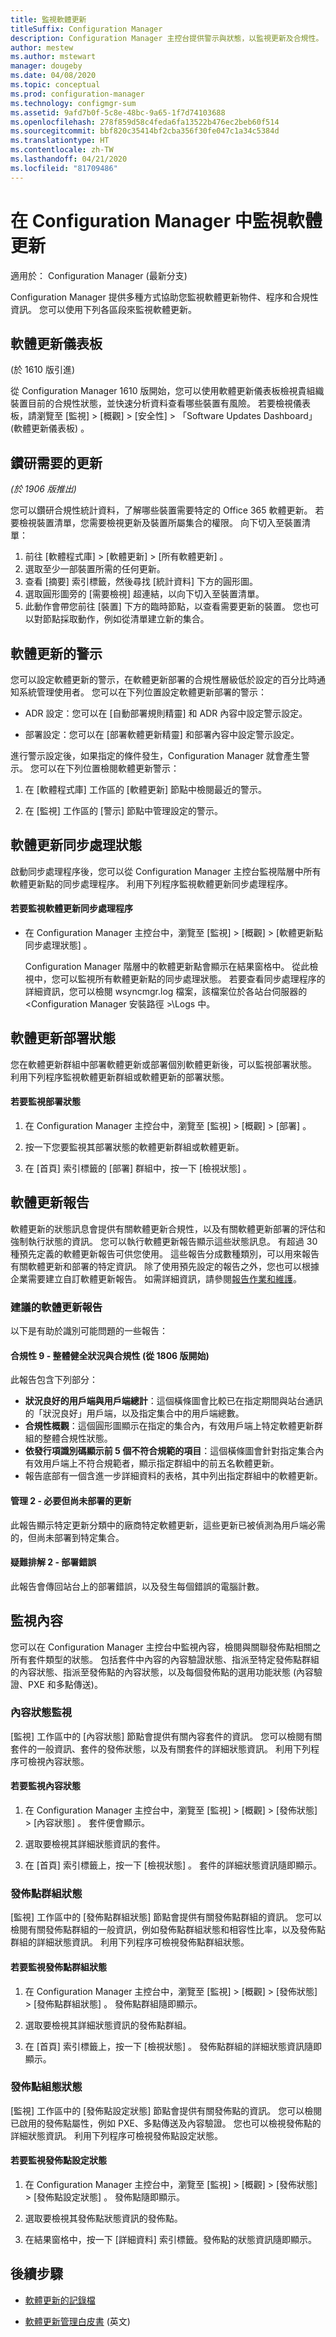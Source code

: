 ```yaml
---
title: 監視軟體更新
titleSuffix: Configuration Manager
description: Configuration Manager 主控台提供警示與狀態，以監視更新及合規性。
author: mestew
ms.author: mstewart
manager: dougeby
ms.date: 04/08/2020
ms.topic: conceptual
ms.prod: configuration-manager
ms.technology: configmgr-sum
ms.assetid: 9afd7b0f-5c8e-48bc-9a65-1f7d74103688
ms.openlocfilehash: 278f859d58c4feda6fa13522b476ec2beb60f514
ms.sourcegitcommit: bbf820c35414bf2cba356f30fe047c1a34c5384d
ms.translationtype: HT
ms.contentlocale: zh-TW
ms.lasthandoff: 04/21/2020
ms.locfileid: "81709486"
---
```

# <a name="monitor-software-updates-in-configuration-manager"></a>在 Configuration Manager 中監視軟體更新

適用於：  Configuration Manager (最新分支)

Configuration Manager 提供多種方式協助您監視軟體更新物件、程序和合規性資訊。 您可以使用下列各區段來監視軟體更新。

## <a name="software-updates-dashboard"></a>軟體更新儀表板

(於 1610 版引進) 

從 Configuration Manager 1610 版開始，您可以使用軟體更新儀表板檢視貴組織裝置目前的合規性狀態，並快速分析資料查看哪些裝置有風險。 若要檢視儀表板，請瀏覽至 [監視]   > [概觀]   > [安全性]   > 「Software Updates Dashboard」 (軟體更新儀表板)  。

## <a name="drill-through-required-updates"></a>鑽研需要的更新
<!--4224414-->
*(於 1906 版推出)*

您可以鑽研合規性統計資料，了解哪些裝置需要特定的 Office 365 軟體更新。 若要檢視裝置清單，您需要檢視更新及裝置所屬集合的權限。 向下切入至裝置清單：

1. 前往 [軟體程式庫]   > [軟體更新]   > [所有軟體更新]  。
1. 選取至少一部裝置所需的任何更新。
1. 查看 [摘要]  索引標籤，然後尋找 [統計資料]  下方的圓形圖。
1. 選取圓形圖旁的 [需要檢視]  超連結，以向下切入至裝置清單。
1. 此動作會帶您前往 [裝置]  下方的臨時節點，以查看需要更新的裝置。 您也可以對節點採取動作，例如從清單建立新的集合。


##  <a name="alerts-for-software-updates"></a><a name="BKMK_SUAlerts"></a> 軟體更新的警示  
 您可以設定軟體更新的警示，在軟體更新部署的合規性層級低於設定的百分比時通知系統管理使用者。 您可以在下列位置設定軟體更新部署的警示：  

-   ADR 設定：您可以在 [自動部署規則精靈] 和 ADR 內容中設定警示設定。  

-   部署設定：您可以在 [部署軟體更新精靈] 和部署內容中設定警示設定。  

進行警示設定後，如果指定的條件發生，Configuration Manager 就會產生警示。 您可以在下列位置檢閱軟體更新警示：  

1.  在 [軟體程式庫]  工作區的 [軟體更新]  節點中檢閱最近的警示。  

2.  在 [監視]  工作區的 [警示]  節點中管理設定的警示。  

##  <a name="software-updates-synchronization-status"></a><a name="BKMK_SUSyncStatus"></a> 軟體更新同步處理狀態  
 啟動同步處理程序後，您可以從 Configuration Manager 主控台監視階層中所有軟體更新點的同步處理程序。 利用下列程序監視軟體更新同步處理程序。  

#### <a name="to-monitor-the-software-updates-synchronization-process"></a>若要監視軟體更新同步處理程序  

- 在 Configuration Manager 主控台中，瀏覽至 [監視]   > [概觀]   > [軟體更新點同步處理狀態]  。  

    Configuration Manager 階層中的軟體更新點會顯示在結果窗格中。 從此檢視中，您可以監視所有軟體更新點的同步處理狀態。 若要查看同步處理程序的詳細資訊，您可以檢閱 wsyncmgr.log 檔案，該檔案位於各站台伺服器的 <Configuration Manager 安裝路徑  >\Logs 中。  

##  <a name="software-update-deployment-status"></a><a name="BKMK_SUDeployStatus"></a> 軟體更新部署狀態  
 您在軟體更新群組中部署軟體更新或部署個別軟體更新後，可以監視部署狀態。 利用下列程序監視軟體更新群組或軟體更新的部署狀態。  

#### <a name="to-monitor-deployment-status"></a>若要監視部署狀態  

1.  在 Configuration Manager 主控台中，瀏覽至 [監視]   > [概觀]   > [部署]  。  

2.  按一下您要監視其部署狀態的軟體更新群組或軟體更新。  

3.  在 [首頁]  索引標籤的 [部署]  群組中，按一下 [檢視狀態]  。  

##  <a name="software-updates-reports"></a><a name="BKMK_SUReports"></a> 軟體更新報告  
 軟體更新的狀態訊息會提供有關軟體更新合規性，以及有關軟體更新部署的評估和強制執行狀態的資訊。 您可以執行軟體更新報告顯示這些狀態訊息。 有超過 30 種預先定義的軟體更新報告可供您使用。 這些報告分成數種類別，可以用來報告有關軟體更新和部署的特定資訊。 除了使用預先設定的報告之外，您也可以根據企業需要建立自訂軟體更新報告。 如需詳細資訊，請參閱[報告作業和維護](../../core/servers/manage/operations-and-maintenance-for-reporting.md)。  

### <a name="recommended-software-updates-reports"></a>建議的軟體更新報告
以下是有助於識別可能問題的一些報告： 

#### <a name="compliance-9---overall-health-and-compliance-starting-in-version-1806"></a>合規性 9 - 整體健全狀況與合規性 (從 1806 版開始)
此報告包含下列部分：

- **狀況良好的用戶端與用戶端總計**：這個橫條圖會比較已在指定期間與站台通訊的「狀況良好」用戶端，以及指定集合中的用戶端總數。
- **合規性概觀**：這個圓形圖顯示在指定的集合內，有效用戶端上特定軟體更新群組的整體合規性狀態。
- **依發行項識別碼顯示前 5 個不符合規範的項目**：這個橫條圖會針對指定集合內有效用戶端上不符合規範者，顯示指定群組中的前五名軟體更新。
- 報告底部有一個含進一步詳細資料的表格，其中列出指定群組中的軟體更新。

#### <a name="management-2---updates-required-but-not-deployed"></a>管理 2 - 必要但尚未部署的更新

此報告顯示特定更新分類中的廠商特定軟體更新，這些更新已被偵測為用戶端必需的，但尚未部署到特定集合。 

#### <a name="troubleshooting-2---deployment-errors"></a>疑難排解 2 - 部署錯誤

此報告會傳回站台上的部署錯誤，以及發生每個錯誤的電腦計數。 


##  <a name="monitor-content"></a><a name="BKMK_MonitorContent"></a> 監視內容  
 您可以在 Configuration Manager 主控台中監視內容，檢閱與關聯發佈點相關之所有套件類型的狀態。 包括套件中內容的內容驗證狀態、指派至特定發佈點群組的內容狀態、指派至發佈點的內容狀態，以及每個發佈點的選用功能狀態 (內容驗證、PXE 和多點傳送)。  

###  <a name="content-status-monitoring"></a><a name="BKMK_ContentStatus"></a> 內容狀態監視  
 [監視]  工作區中的 [內容狀態]  節點會提供有關內容套件的資訊。 您可以檢閱有關套件的一般資訊、套件的發佈狀態，以及有關套件的詳細狀態資訊。 利用下列程序可檢視內容狀態。  

#### <a name="to-monitor-content-status"></a>若要監視內容狀態  

1.  在 Configuration Manager 主控台中，瀏覽至 [監視]   > [概觀]   > [發佈狀態]   > [內容狀態]  。 套件便會顯示。  

2.  選取要檢視其詳細狀態資訊的套件。  

3.  在 [首頁]  索引標籤上，按一下 [檢視狀態]  。 套件的詳細狀態資訊隨即顯示。  

###  <a name="distribution-point-group-status"></a><a name="BKMK_DPGroupStatus"></a> 發佈點群組狀態  
 [監視]  工作區中的 [發佈點群組狀態]  節點會提供有關發佈點群組的資訊。 您可以檢閱有關發佈點群組的一般資訊，例如發佈點群組狀態和相容性比率，以及發佈點群組的詳細狀態資訊。 利用下列程序可檢視發佈點群組狀態。  

#### <a name="to-monitor-distribution-point-group-status"></a>若要監視發佈點群組狀態  

1.  在 Configuration Manager 主控台中，瀏覽至 [監視]   > [概觀]   > [發佈狀態]   > [發佈點群組狀態]  。 發佈點群組隨即顯示。  

2.  選取要檢視其詳細狀態資訊的發佈點群組。  

3.  在 [首頁]  索引標籤上，按一下 [檢視狀態]  。 發佈點群組的詳細狀態資訊隨即顯示。  

###  <a name="distribution-point-configuration-status"></a><a name="BKMK_DPConfigStatus"></a> 發佈點組態狀態  
 [監視]  工作區中的 [發佈點設定狀態]  節點會提供有關發佈點的資訊。 您可以檢閱已啟用的發佈點屬性，例如 PXE、多點傳送及內容驗證。 您也可以檢視發佈點的詳細狀態資訊。 利用下列程序可檢視發佈點設定狀態。  

#### <a name="to-monitor-distribution-point-configuration-status"></a>若要監視發佈點設定狀態  

1.  在 Configuration Manager 主控台中，瀏覽至 [監視]   > [概觀]   > [發佈狀態]   > [發佈點設定狀態]  。 發佈點隨即顯示。  

2.  選取要檢視其發佈點狀態資訊的發佈點。  

3.  在結果窗格中，按一下 [詳細資料]  索引標籤。發佈點的狀態資訊隨即顯示。  

## <a name="next-steps"></a>後續步驟

- [軟體更新的記錄檔](../../core/plan-design/hierarchy/log-files.md#BKMK_SU_NAPLog)

- [軟體更新管理白皮書](https://www.microsoft.com/download/confirmation.aspx?id=44578) \(英文\)
